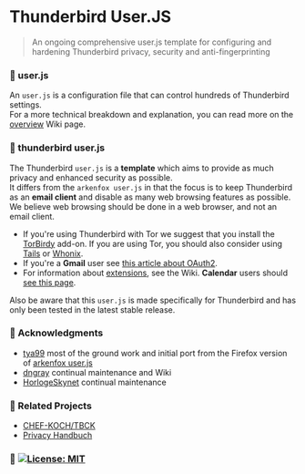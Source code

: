 # Thunderbird User.JS

> An ongoing comprehensive user.js template for configuring and hardening Thunderbird privacy, security and anti-fingerprinting

### :large_blue_diamond: user.js

An `user.js` is a configuration file that can control hundreds of Thunderbird settings.  
For a more technical breakdown and explanation, you can read more on the [overview](https://github.com/HorlogeSkynet/thunderbird-user.js/wiki/1.1-Overview) Wiki page.

### :large_blue_diamond: thunderbird user.js

The Thunderbird `user.js` is a **template** which aims to provide as much privacy and enhanced security as possible.  
It differs from the `arkenfox user.js` in that the focus is to keep Thunderbird as an **email client** and disable as many web browsing features as possible. We believe web browsing should be done in a web browser, and not an email client.

- If you're using Thunderbird with Tor we suggest that you install the [TorBirdy](https://addons.thunderbird.net/addon/torbirdy) add-on. If you are using Tor, you should also consider using [Tails](https://tails.boum.org/) or [Whonix](https://www.whonix.org/).
- If you're a **Gmail** user see [this article about OAuth2](https://github.com/HorlogeSkynet/thunderbird-user.js/wiki/3.1-OAuth2-Users).
- For information about [extensions](https://github.com/HorlogeSkynet/thunderbird-user.js/wiki/4.1-Extensions), see the Wiki. **Calendar** users should [see this page](https://github.com/HorlogeSkynet/thunderbird-user.js/wiki/4.1.1-Calendar).

Also be aware that this `user.js` is made specifically for Thunderbird and has only been tested in the latest stable release.

### :large_blue_diamond: Acknowledgments

* [tya99](https://github.com/tya99) most of the ground work and initial port from the Firefox version of [arkenfox user.js](https://github.com/arkenfox/user.js)
* [dngray](https://github.com/dngray) continual maintenance and Wiki
* [HorlogeSkynet](https://github.com/HorlogeSkynet) continual maintenance

### :large_blue_diamond: Related Projects

* [CHEF-KOCH/TBCK](https://github.com/CHEF-KOCH/TBCK)
* [Privacy Handbuch](https://www.privacy-handbuch.de/handbuch_31d.htm)

### :large_blue_diamond: [![License: MIT](https://img.shields.io/badge/License-MIT-yellow.svg)](https://opensource.org/licenses/MIT)
